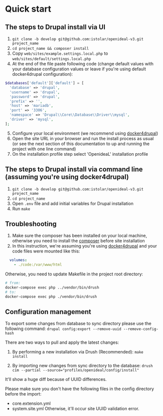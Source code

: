 # Quick start

## The steps to Drupal install via UI
1. `git clone -b develop git@github.com:istolar/openideal-v3.git project_name`
2. `cd project_name && composer install`
3. Copy `web/sites/example.settings.local.php` to `web/sites/default/settings.local.php`
4. At the end of the file paste following code (change default values with your database configuration values or leave
if you're using default docker4drupal configuration):
```php
$databases['default']['default'] = [
  'database' => 'drupal',
  'username' => 'drupal',
  'password' => 'drupal',
  'prefix' => '',
  'host' => 'mariadb',
  'port' => '3306',
  'namespace' => 'Drupal\\Core\\Database\\Driver\\mysql',
  'driver' => 'mysql',
];
```
5. Configure your local environment (we recommend using [docker4drupal](https://github.com/wodby/docker4drupal))
6. Open the site URL in your browser and run the install process as usual (or see the next section of this documentation
to up and running the project with one line command)
7. On the installation profile step select 'OpenideaL' installation profile

## The steps to Drupal install via command line (assuming you're using docker4drupal)
1. `git clone -b develop git@github.com:istolar/openideal-v3.git project_name`
2. `cd project_name`
3. Open `.env` file and add initial variables for Drupal installation
4. Run `make`

## Troubleshooting
1. Make sure the composer has been installed on your local machine, otherwise you need to install
the [composer](https://getcomposer.org/) before site installation
2. In this instruction, we're assuming you're using [docker4drupal](https://github.com/wodby/docker4drupal) and your
code files were mounted like this:
```yaml
  volumes:
    - ./code:/var/www/html
```
Otherwise, you need to update Makefile in the project root directory:
```bash
# from:
docker-compose exec php ../vendor/bin/drush
# to:
docker-compose exec php ./vendor/bin/drush
```

## Configuration management
To export some changes from database to sync directory please use the following command:
`drupal config:export --remove-uuid --remove-config-hash`

There are two ways to pull and apply the latest changes:

1. By performing a new installation via Drush (Recommended):
`make install`

2. By importing new changes from sync directory to the database:
`drush cim --partial --source="profiles/openideal/config/install"`

It'll show a huge diff because of UUID differences.

Please make sure you don't have the following files in the config directory before the import:
 - core.extension.yml
 - system.site.yml
Otherwise, it'll occur site UUID validation error.
